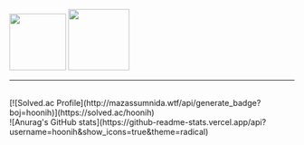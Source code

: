 <a href="https://blog.naver.com/hoonih1004" target="_blank"><img width="100px" src="https://img.shields.io/badge/BLOG-3DDC84?style=for-the-badge&logo=Naver&logoColor=FFFFFF"/></a>
<a href="https://www.instagram.com/dev_hoonih/" target="_blank"><img width="108px" src="https://img.shields.io/badge/INSTA-E4405F?style=for-the-badge&logo=Instagram&logoColor=FFFFFF"/></a>

<hr>
<br>
[![Solved.ac Profile](http://mazassumnida.wtf/api/generate_badge?boj=hoonih)](https://solved.ac/hoonih)
<br>
![Anurag's GitHub stats](https://github-readme-stats.vercel.app/api?username=hoonih&show_icons=true&theme=radical)
